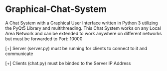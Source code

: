 # Graphical-Chat-System
A Chat System with a Graphical User Interface written in Python 3 utilizing the PyQt5 Library and multithreading.
This Chat System works on any Local Area Network and can be extended to work anywhere on different networks but must be forwarded to Port: 10000

[+] Server (server.py) must be running for clients to connect to it and communicate

[+] Clients (chat.py) must be binded to the Server IP Address
